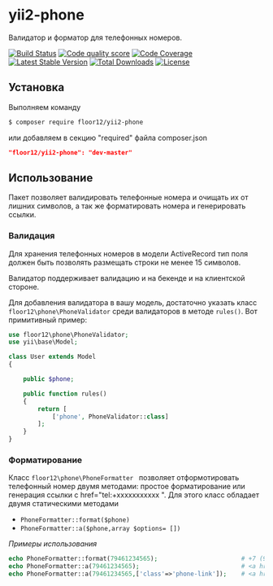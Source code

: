 # yii2-phone

Валидатор и форматор для телефонных номеров.

[![Build Status](https://scrutinizer-ci.com/g/floor12/yii2-phone/badges/build.png?b=master)](https://scrutinizer-ci.com/g/floor12/yii2-phone/build-status/master)
[![Code quality score](https://scrutinizer-ci.com/g/floor12/yii2-phone/badges/quality-score.png?b=master)](https://scrutinizer-ci.com/g/floor12/yii2-phone/?branch=master)
[![Code Coverage](https://scrutinizer-ci.com/g/floor12/yii2-phone/badges/coverage.png?b=master)](https://scrutinizer-ci.com/g/floor12/yii2-phone/?branch=master)
[![Latest Stable Version](https://poser.pugx.org/floor12/yii2-phone/v/stable)](https://packagist.org/packages/floor12/yii2-phone)
[![Total Downloads](https://poser.pugx.org/floor12/yii2-phone/downloads)](https://packagist.org/packages/floor12/yii2-phone)
[![License](https://poser.pugx.org/floor12/yii2-phone/license)](https://packagist.org/packages/floor12/yii2-phone)

## Установка

Выполняем команду
```bash
$ composer require floor12/yii2-phone
```
или добавляем в секцию "required" файла composer.json
```json
"floor12/yii2-phone": "dev-master"
```

## Использование
Пакет позволяет валидировать телефонные номера и очищать их от лишних символов, а так же форматировать номера и генерировать ссылки.

### Валидация

Для хранения телефонных номеров в модели ActiveRecord тип поля должен быть позволять размещать строки не менее 15 символов.

Валидатор поддерживает валидацию и на бекенде и на клиентской стороне.

Для добавления валидатора в вашу модель, достаточно указать класс `floor12\phone\PhoneValidator` среди валидаторов в методе `rules()`.
Вот примитивный пример:

```php
use floor12\phone\PhoneValidator;
use yii\base\Model;

class User extends Model
{

    public $phone;

    public function rules()
    {
        return [
            ['phone', PhoneValidator::class]
        ];
    }
}
``` 


### Форматирование

Класс `floor12\phone\PhoneFormatter
` позволяет отформотировать телефонный номер двумя методами: простое форматирование или генерация ссылки с href="tel:+xxxxxxxxxxx
". Для этого класс обладает двумя статическими методами 
- `PhoneFormatter::format($phone)`
- `PhoneFormatter::a($phone,array $options= [])`

*Примеры использования*

```php
echo PhoneFormatter::format(79461234565);                       # +7 (946) 123-45-65
echo PhoneFormatter::a(79461234565);                            # <a href='tel:+79461234565'>+7 (946) 123-45-65</a>
echo PhoneFormatter::a(79461234565,['class'=>'phone-link']);    # <a href='tel:+79461234565' class='phone-link'>+7 (946) 123-45-65</a>
``` 




